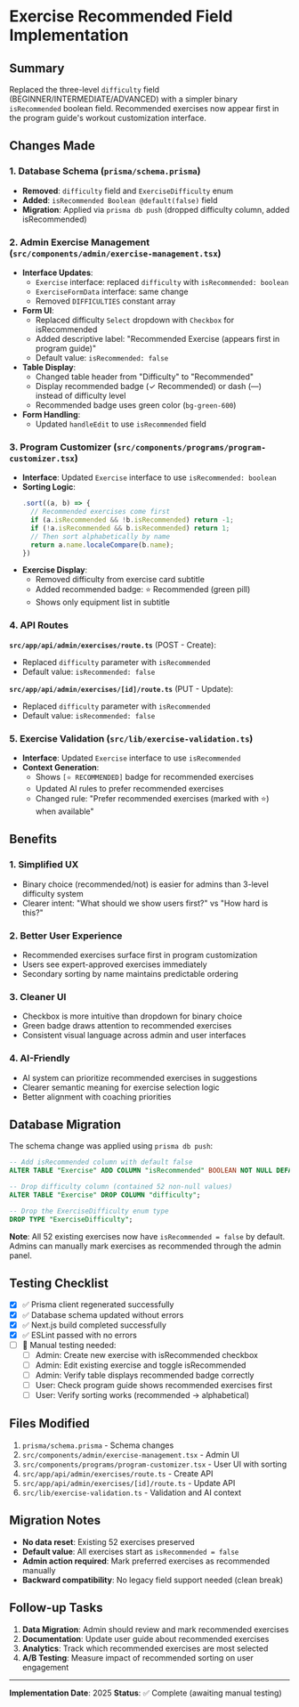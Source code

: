 # Exercise Recommended Field Implementation

## Summary
Replaced the three-level `difficulty` field (BEGINNER/INTERMEDIATE/ADVANCED) with a simpler binary `isRecommended` boolean field. Recommended exercises now appear first in the program guide's workout customization interface.

## Changes Made

### 1. Database Schema (`prisma/schema.prisma`)
- **Removed**: `difficulty` field and `ExerciseDifficulty` enum
- **Added**: `isRecommended Boolean @default(false)` field
- **Migration**: Applied via `prisma db push` (dropped difficulty column, added isRecommended)

### 2. Admin Exercise Management (`src/components/admin/exercise-management.tsx`)
- **Interface Updates**:
  - `Exercise` interface: replaced `difficulty` with `isRecommended: boolean`
  - `ExerciseFormData` interface: same change
  - Removed `DIFFICULTIES` constant array
- **Form UI**:
  - Replaced difficulty `Select` dropdown with `Checkbox` for isRecommended
  - Added descriptive label: "Recommended Exercise (appears first in program guide)"
  - Default value: `isRecommended: false`
- **Table Display**:
  - Changed table header from "Difficulty" to "Recommended"
  - Display recommended badge (✓ Recommended) or dash (—) instead of difficulty level
  - Recommended badge uses green color (`bg-green-600`)
- **Form Handling**:
  - Updated `handleEdit` to use `isRecommended` field

### 3. Program Customizer (`src/components/programs/program-customizer.tsx`)
- **Interface**: Updated `Exercise` interface to use `isRecommended: boolean`
- **Sorting Logic**: 
  ```typescript
  .sort((a, b) => {
    // Recommended exercises come first
    if (a.isRecommended && !b.isRecommended) return -1;
    if (!a.isRecommended && b.isRecommended) return 1;
    // Then sort alphabetically by name
    return a.name.localeCompare(b.name);
  })
  ```
- **Exercise Display**:
  - Removed difficulty from exercise card subtitle
  - Added recommended badge: ⭐ Recommended (green pill)
  - Shows only equipment list in subtitle

### 4. API Routes
**`src/app/api/admin/exercises/route.ts`** (POST - Create):
- Replaced `difficulty` parameter with `isRecommended`
- Default value: `isRecommended: false`

**`src/app/api/admin/exercises/[id]/route.ts`** (PUT - Update):
- Replaced `difficulty` parameter with `isRecommended`
- Default value: `isRecommended: false`

### 5. Exercise Validation (`src/lib/exercise-validation.ts`)
- **Interface**: Updated `Exercise` interface to use `isRecommended`
- **Context Generation**:
  - Shows `[⭐ RECOMMENDED]` badge for recommended exercises
  - Updated AI rules to prefer recommended exercises
  - Changed rule: "Prefer recommended exercises (marked with ⭐) when available"

## Benefits

### 1. Simplified UX
- Binary choice (recommended/not) is easier for admins than 3-level difficulty system
- Clearer intent: "What should we show users first?" vs "How hard is this?"

### 2. Better User Experience
- Recommended exercises surface first in program customization
- Users see expert-approved exercises immediately
- Secondary sorting by name maintains predictable ordering

### 3. Cleaner UI
- Checkbox is more intuitive than dropdown for binary choice
- Green badge draws attention to recommended exercises
- Consistent visual language across admin and user interfaces

### 4. AI-Friendly
- AI system can prioritize recommended exercises in suggestions
- Clearer semantic meaning for exercise selection logic
- Better alignment with coaching priorities

## Database Migration

The schema change was applied using `prisma db push`:

```sql
-- Add isRecommended column with default false
ALTER TABLE "Exercise" ADD COLUMN "isRecommended" BOOLEAN NOT NULL DEFAULT false;

-- Drop difficulty column (contained 52 non-null values)
ALTER TABLE "Exercise" DROP COLUMN "difficulty";

-- Drop the ExerciseDifficulty enum type
DROP TYPE "ExerciseDifficulty";
```

**Note**: All 52 existing exercises now have `isRecommended = false` by default. Admins can manually mark exercises as recommended through the admin panel.

## Testing Checklist

- [x] ✅ Prisma client regenerated successfully
- [x] ✅ Database schema updated without errors
- [x] ✅ Next.js build completed successfully
- [x] ✅ ESLint passed with no errors
- [ ] 🔄 Manual testing needed:
  - [ ] Admin: Create new exercise with isRecommended checkbox
  - [ ] Admin: Edit existing exercise and toggle isRecommended
  - [ ] Admin: Verify table displays recommended badge correctly
  - [ ] User: Check program guide shows recommended exercises first
  - [ ] User: Verify sorting works (recommended → alphabetical)

## Files Modified

1. `prisma/schema.prisma` - Schema changes
2. `src/components/admin/exercise-management.tsx` - Admin UI
3. `src/components/programs/program-customizer.tsx` - User UI with sorting
4. `src/app/api/admin/exercises/route.ts` - Create API
5. `src/app/api/admin/exercises/[id]/route.ts` - Update API
6. `src/lib/exercise-validation.ts` - Validation and AI context

## Migration Notes

- **No data reset**: Existing 52 exercises preserved
- **Default value**: All exercises start as `isRecommended = false`
- **Admin action required**: Mark preferred exercises as recommended manually
- **Backward compatibility**: No legacy field support needed (clean break)

## Follow-up Tasks

1. **Data Migration**: Admin should review and mark recommended exercises
2. **Documentation**: Update user guide about recommended exercises
3. **Analytics**: Track which recommended exercises are most selected
4. **A/B Testing**: Measure impact of recommended sorting on user engagement

---

**Implementation Date**: 2025
**Status**: ✅ Complete (awaiting manual testing)
